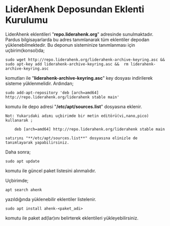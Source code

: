 # LiderAhenk Deposundan Eklenti Kurulumu

LiderAhenk eklentileri "**repo.liderahenk.org**" adresinde sunulmaktadır. Pardus bilgisayarlarda bu adres tanımlanarak tüm eklentiler depodan yüklenebilmektedir. Bu deponun sisteminize tanımlanması için uçbirim(konsol)da;

	sudo wget http://repo.liderahenk.org/liderahenk-archive-keyring.asc && sudo apt-key add liderahenk-archive-keyring.asc &&  rm liderahenk-archive-keyring.asc

    
komutları ile "**liderahenk-archive-keyring.asc**" key dosyası indirilerek sisteme yüklenmelidir. Ardından;

	sudo add-apt-repository 'deb [arch=amd64] http://repo.liderahenk.org/liderahenk stable main'

komutu ile depo adresi "**/etc/apt/sources.list**" dosyasına eklenir. 

```
Not: Yukarıdaki adımı uçbirimde bir metin editörü(vi,nano,pico) kullanarak ;

	deb [arch=amd64] http://repo.liderahenk.org/liderahenk stable main

satırını "**/etc/apt/sources.list**" dosyasına elinizle de tanımlayarak yapabilirsiniz. 
```
Daha sonra;

	sudo apt update
    
komutu ile güncel paket listesini alınmalıdır.

Uçbirimde;

	apt search ahenk
    
yazıldığında yüklenebilir eklentiler listelenir.

	sudo apt install ahenk-<paket_adi>
    
komutu ile paket ad(lar)ını belirterek eklentileri yükleyebilirsiniz.